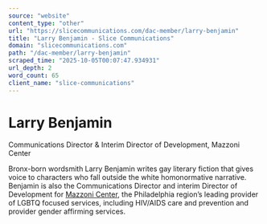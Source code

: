 ```yaml
---
source: "website"
content_type: "other"
url: "https://slicecommunications.com/dac-member/larry-benjamin"
title: "Larry Benjamin - Slice Communications"
domain: "slicecommunications.com"
path: "/dac-member/larry-benjamin"
scraped_time: "2025-10-05T00:07:47.934931"
url_depth: 2
word_count: 65
client_name: "slice-communications"
---
```


# Larry Benjamin

Communications Director & Interim Director of Development, Mazzoni Center

Bronx-born wordsmith Larry Benjamin writes gay literary fiction that gives voice to characters who fall outside the white homonormative narrative. Benjamin is also the Communications Director and interim Director of Development for [Mazzoni Center](https://www.mazzonicenter.org), the Philadelphia region’s leading provider of LGBTQ focused services, including HIV/AIDS care and prevention and provider gender affirming services.